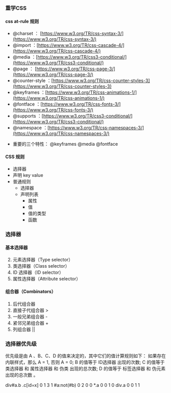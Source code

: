 
### 重学CSS


#### css at-rule 规则

- @charset ： [https://www.w3.org/TR/css-syntax-3/](https://www.w3.org/TR/css-syntax-3/)
- @import ：[https://www.w3.org/TR/css-cascade-4/](https://www.w3.org/TR/css-cascade-4/)
- @media ：[https://www.w3.org/TR/css3-conditional/](https://www.w3.org/TR/css3-conditional/)
- @page ： [https://www.w3.org/TR/css-page-3/](https://www.w3.org/TR/css-page-3/)
- @counter-style ：[https://www.w3.org/TR/css-counter-styles-3](https://www.w3.org/TR/css-counter-styles-3)
- @keyframes ：[https://www.w3.org/TR/css-animations-1/](https://www.w3.org/TR/css-animations-1/)
- @fontface ：[https://www.w3.org/TR/css-fonts-3/](https://www.w3.org/TR/css-fonts-3/)
- @supports ：[https://www.w3.org/TR/css3-conditional/](https://www.w3.org/TR/css3-conditional/)
- @namespace ：[https://www.w3.org/TR/css-namespaces-3/](https://www.w3.org/TR/css-namespaces-3/)

* 重要的三个特性：
@keyframes
@media
@fontface


#### CSS 规则

* 选择器
* 声明
    key
    value
* 普通规则
  * 选择器
  * 声明列表
    - 属性
    - 值
    - 值的类型
    - 函数


### 选择器

####  基本选择器
2. 元素选择器（Type selector）
3. 类选择器（Class selector）
4. ID 选择器（ID selector）
5. 属性选择器（Attribute selector）

#### 组合器（Combinators）
1. 后代组合器 
2. 直接子代组合器 >
3. 一般兄弟组合器 -
4. 紧邻兄弟组合器 +
5. 列组合器  ||

### 选择器优先级
优先级是由 A 、B、C、D 的值来决定的，其中它们的值计算规则如下：
如果存在内联样式，那么 A = 1, 否则 A = 0;
B 的值等于 ID选择器 出现的次数;
C 的值等于 类选择器 和 属性选择器 和 伪类 出现的总次数;
D 的值等于 标签选择器 和 伪元素 出现的总次数 。

div#a.b .c[id=x] 0 1 3 1 
#a:not(#b) 0 2 0 0 
*.a 0 0 1 0 
div.a 0 0 1 1
